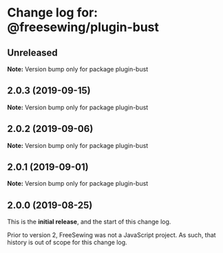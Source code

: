# Change log for: @freesewing/plugin-bust


## Unreleased

**Note:** Version bump only for package plugin-bust


## 2.0.3 (2019-09-15)

**Note:** Version bump only for package plugin-bust


## 2.0.2 (2019-09-06)

**Note:** Version bump only for package plugin-bust


## 2.0.1 (2019-09-01)

**Note:** Version bump only for package plugin-bust




## 2.0.0 (2019-08-25)

This is the **initial release**, and the start of this change log.

Prior to version 2, FreeSewing was not a JavaScript project.
As such, that history is out of scope for this change log.
